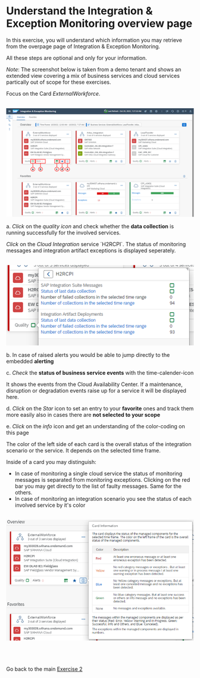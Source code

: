 # Understand the Integration & Exception Monitoring overview page

In this exercise, you will understand which information you may retrieve from the overpage page of Integration & Exception Monitoring.

All these steps are optional and only for your information.

*Note*: The screenshot below is taken from a demo tenant and shows an extended view covering a mix of business services and cloud services partically out of scope for these exercises. <br>

Focus on the Card *ExternalWorkforce*.

<br>![](/exercises/ex2/images/IMOverviewpageDetails.png)

a. *Click* on the *quality icon* and check whether the **data collection** is running successfully for the involved services.

   *Click* on the *Cloud Integration* service ´H2RCPI`. The status of monitoring messages and integration artifact exceptions is displayed seperately.

   <br>![](/exercises/ex2/images/IMDataQuality.png)

b. In case of raised alerts you would be able to jump directly to the embedded **alerting**

c. *Check* the **status of business service events** with the time-calender-icon

   It shows the events from the Cloud Availability Center. If a maintenance, disruption or degradation events raise up for a service it will be displayed here.

d. *Click* on the *Star* icon to set an entry to your **favorite** ones and track them more easily also in cases there are **not selected to your scope**

e. *Click* on the *info* icon and get an understanding of the color-coding on this page

   The color of the left side of each card is the overall status of the integration scenario or the service. It depends on the selected time frame.
   
   Inside of a card you may distinguish:
   - In case of monitoring a single cloud service the status of monitoring messages is separated from monitoring exceptions. Clicking on the red bar you may get directly to the list of faulty messages. Same for the others. 
   - In case of monitoring an integration scenario you see the status of each involved service by it's color

   <br>![](/exercises/ex2/images/IMOverviewInfoButton.png)

<br><br><br>Go back to the main [Exercise 2](../../ex2/readme.md)





<!--
# Available metrics for Cloud Integration

In this exercise, we will ...

## Exercise steps

Run through the exercise steps in the given order.

#### Prequisites:
The Cloud Integration tenant is already registered. If not please run through exercises [Register a Cloud Integration tenant in LMS](../ex11/).

If not already done, please login to [SAP Cloud ALM tenant](https://teched22-cloudalm-003.authentication.eu10.hana.ondemand.com/).  

1.	Navigate t...

   <br>![](/exercises/ex1/images/CALMLandingHealthMon.png)
   
    >
    > *Important:*
    > Health monitoring do.....
    >

## Summary

You've now ...
After completing these steps you will have created...

Next we will ....... Continue to - [Exercise 5](../ex5/README.md)


2.	Insert this line of code.
```abap
response->set_text( |Hello ABAP World! | ). 
```

-->

